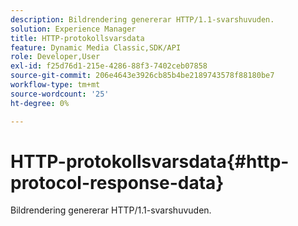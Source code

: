 ```yaml
---
description: Bildrendering genererar HTTP/1.1-svarshuvuden.
solution: Experience Manager
title: HTTP-protokollsvarsdata
feature: Dynamic Media Classic,SDK/API
role: Developer,User
exl-id: f25d76d1-215e-4286-88f3-7402ceb07858
source-git-commit: 206e4643e3926cb85b4be2189743578f88180be7
workflow-type: tm+mt
source-wordcount: '25'
ht-degree: 0%

---
```


# HTTP-protokollsvarsdata{#http-protocol-response-data}

Bildrendering genererar HTTP/1.1-svarshuvuden.
